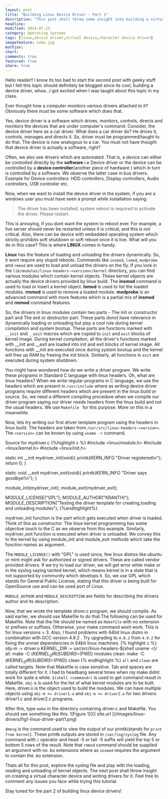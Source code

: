 ```yaml
---
layout: post
title: "Building Linux Device Driver - Part 1"
description: "This post shall throw some insight into building a virtual device driver in linux"
headline: 
modified: 2014-07-23
category: Operating Systems
tags: [linux,device driver,virtual device,character device driver]
imagefeature: some.jpg
mathjax: 
chart: 
comments: true
featured: true
share: true
---
```


Hello reader!! I know its too bad to start the second post with geeky stuff but I felt this topic should definitely be blogged since its cool, building a device driver, whoa...I got excited when I was taught about this topic in my class.

Ever thought how a computer monitors various drivers attached to it? Obviously there must be some software which does that. 

Yes, device driver is a software which drives, monitors, controls, directs and monitors the devices that are under computer's command. Consider, the device driver here as a car driver. What does a car driver do? He drives it, controls, manages and directs it. So, driver must be programmed/taught to do that. The device is now analogous to a car. You must not have thought that device driver is actually a software, right?

Often, we also see drivers which are automated. That is, a device can either be controlled directly by the **software** i.e Device driver or the device can be controlled by a **device controller**(another piece of hardware ) which in turn is controlled by a software. We observe the latter case in bus drivers.
Example for Device controllers: HDD controllers, Display controllers, Audio controllers, USB controller etc.

Now, when we want to install the device driver in the system, if you are a windows user you must have seen a prompt while installation saying 

> The driver has been installed, system reboot is required to activate the driver. Please restart.

This is annoying, if you dont want the system to reboot ever. For example, a live server should never be restarted unless it is critical, and this is not critical. Also, there can be device with embedded operating system which strictly prohibits soft shutdown or soft reboot once it is live. What will you do in this case? This is where __LINUX__ comes in handy.

__Linux__ has the feature of loading and unloading the drivers dynamically. So, it wont require any stupid reboots. Commands like `insmod`, `lsmod`, `modprobe` and `rmmod` are used to load and unload the drivers on the fly. If you look in the `lib/modules/linux-headers-<version>/kernel` directory, you can find various modules which contain kernel objects. These kernel objects are actually the device drivers provided by linux build. The **insmod** command is used to load or insert a kernel object. **lsmod** is used to list the loaded modules. **rmmod** is used to remove a loaded module. **modprobe** is an advanced command with more features which is a partial mix of **insmod** and **rmmod** command features.

So, the drivers in linux modules contain two parts - The init or constructor part and The exit or destructor part. These parts donot have relevance in dynamically loading or unloading but play a cool role during kernel compilation and system bootup. These parts are functions marked with `__init` and `__exit` macros which are copied to `init` and `exit` blocks of kernel image. During kernel compilation, all the driver's functions marked with __init and __exit are loaded into init and exit blocks of kernel image. All functions with __init are executed once during system bootup and the kernel will free up RAM by freeing the init block. Similarly, all functions in `exit` are executed during system shutdown.

You might have wondered how do we write a driver program. We write these programs in Standard C language with linux headers. Oh, what are linux headers? When we write regular programs in C language, we use the headers which are present in `/usr/include` where as writing device driver programs require different headers which are present in the linux build or source. So, we need a different compiling procedure when we compile our driver program saying our driver needs headers from the linux build and not the usual headers. We use `Makefile ` for this purpose. More on this in a meanwhile.

Now, lets try writing our first driver template program using the headers in linux build. The headers are taken from `/usr/src/linux-headers-<version>`. The `<version>` can be known by using `uname -r` command.

Source for mydriver.c
{%highlight c %}
#include <linux/module.h>
#include <linux/kernel.h>
#include <linux/init.h>

static int __init mydriver_init(void){
	printk(KERN_INFO "Driver registered\n");
	return 0;
}

static void __exit mydriver_exit(void){
	printk(KERN_INFO "Driver says goodbye!\n");
}

module_init(mydriver_init);
module_exit(mydriver_exit);

MODULE_LICENSE("GPL");
MODULE_AUTHOR("KRANTHI");
MODULE_DESCRIPTION("Testing the driver template for creating,loading and unloading modules");
{%endhighlight%}

mydriver_init function is the part which gets executed when driver is loaded. Think of this as constructor. The linux kernel programming has some objective touch to the C as we observe from this example.
Similarly, mydriver_exit function is executed when driver is unloaded.
We convey this to the kernel by using module_init and module_exit methods which take the function names as argument.

The `MODULE_LICENSE()` with "GPL" is used since, few linux distros like ubuntu or mint might ask for authorized or signed drivers. These are called vendor provided drivers. If we try to load our driver, we will get error while make or in the syslog saying tainted kernel, which means kernel is in a state that is not supported by community which develops it. So, we use GPL which stands for General Public License, stating that this driver is being built for OpenSource use and can be used port of Linux.

`MODULE_AUTHOR` and `MODULE_DESCRIPTION` are fields for describing the drivers author and its description.

Now, that we wrote the template driver.c program, we should compile. As said earlier, we should use Makefile to do that.The following can be used for Makefile. Note that the file should be named as `Makefile` with no extension or prefixes or suffixes. Otherwise, your make command wont work.
This is for linux versions > 3. Also, I found problems with 64bit linux distro in combination with GCC version 4.9.2 . Try upgrading to `4.8.2` from `4.9.2` for fixing the unmet dependencies in 64bit linux machines.
{% highlight c %}
obj-m := driver.o
KERNEL_DIR := usr/src/linux-headers-$(shell uname -r)/
all:
	make -C $(KERNEL_DIR) SUBDIRS=$(PWD) modules
clean:
	make -C $(KERNEL_DIR) SUBDIRS=$(PWD) clean
{% endhighlight %}
`all` and `clean` are called targets. Note that Makefile is case sensitive. Tab and spaces are totally different for it. I had to headbang several times when my make didnt work for quite a while.
`$(shell <command>)` is used to get command result in Makefile. `obj-m` is used for the list of what kernel modules are to be built. Here, driver.o is the object used to build the modules. We can have multiple objects using `obj-m += driver1.o` and `obj-m += driver2.o` for two drivers driver1.c and driver2.c programs.

After this, type `make` in the directory containing driver.c and Makefile. You should see something like this.
![Figure 1]({{ site.url }}/images/linux-drivers/fig1-linux-driver-part1.png)

`dmesg` is the command used to view the output of our printk(stands for `print from kernel`). These printk outputs are stored in `/var/log/syslog` file. Any command with `|` operator and head -5 or tail -5 suffix will yield the top 5 or bottom 5 rows of the result. Note that `rmmod` command should be supplied an argument with no .ko extensions where as `insmod` requires the argument to contain the .ko extension.

Thats all for this post, explore the syslog file and play with the loading, reading and unloading of kernel objects. The next post shall throw insight on creating a virtual character device and writing drivers for it. Feel free to comment any issues you face while trying this tutorial.

Stay tuned for the part 2 of building linux device drivers!